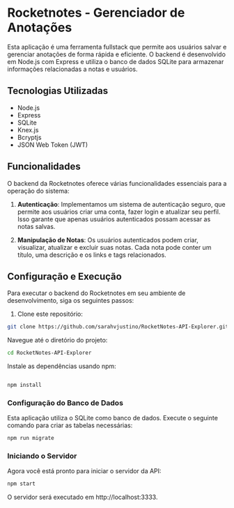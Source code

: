 # Rocketnotes - Gerenciador de Anotações

Esta aplicação é uma ferramenta fullstack que permite aos usuários salvar e gerenciar anotações de forma rápida e eficiente. O backend é desenvolvido em Node.js com Express e utiliza o banco de dados SQLite para armazenar informações relacionadas a notas e usuários.

## Tecnologias Utilizadas

- Node.js
- Express
- SQLite
- Knex.js
- Bcryptjs
- JSON Web Token (JWT)

## Funcionalidades

O backend da Rocketnotes oferece várias funcionalidades essenciais para a operação do sistema:

1. **Autenticação**: Implementamos um sistema de autenticação seguro, que permite aos usuários criar uma conta, fazer login e atualizar seu perfil. Isso garante que apenas usuários autenticados possam acessar as notas salvas.

2. **Manipulação de Notas**: Os usuários autenticados podem criar, visualizar, atualizar e excluir suas notas. Cada nota pode conter um título, uma descrição e os links e tags relacionados.

## Configuração e Execução

Para executar o backend do Rocketnotes em seu ambiente de desenvolvimento, siga os seguintes passos:

1. Clone este repositório:

```bash
git clone https://github.com/sarahvjustino/RocketNotes-API-Explorer.git
```

Navegue até o diretório do projeto:

```bash
cd RocketNotes-API-Explorer

```

Instale as dependências usando npm:

```bash

npm install

```

### Configuração do Banco de Dados

Esta aplicação utiliza o SQLite como banco de dados. Execute o seguinte comando para criar as tabelas necessárias:

```bash
npm run migrate

```

### Iniciando o Servidor

Agora você está pronto para iniciar o servidor da API:

```bash
npm start

```

O servidor será executado em http://localhost:3333.
